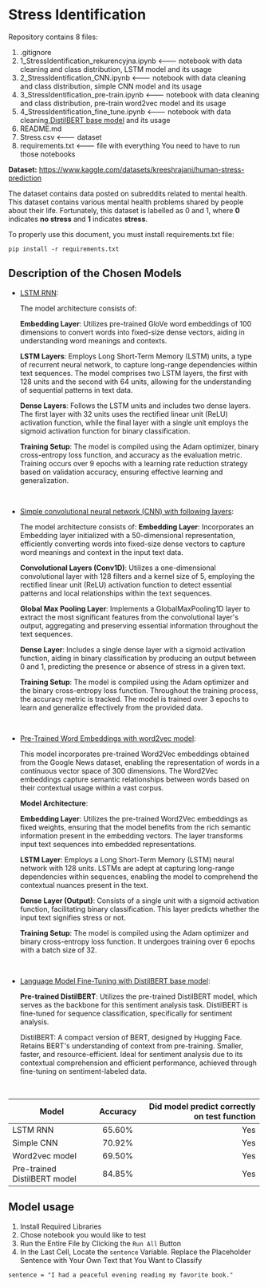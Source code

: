 # Stress Identification

Repository contains 8 files:
1. .gitignore 
2. 1_StressIdentification_rekurencyjna.ipynb <--- notebook with data cleaning and class distribution, LSTM model and its usage 
3. 2_StressIdentification_CNN.ipynb <--- notebook with data cleaning and class distribution, simple CNN model and its usage 
4. 3_StressIdentification_pre-train.ipynb <--- notebook with data cleaning and class distribution, pre-train word2vec model and its usage 
5. 4_StressIdentification_fine_tune.ipynb <--- notebook with data cleaning,[DistilBERT base model](https://huggingface.co/distilbert-base-uncased) and its usage 
6. README.md 
7. Stress.csv <--- dataset
8. requirements.txt <--- file with everything You need to have to run those notebooks

**Dataset:** https://www.kaggle.com/datasets/kreeshrajani/human-stress-prediction

The dataset contains data posted on subreddits related to mental health. This dataset contains various mental health problems shared by people about their life. 
Fortunately, this dataset is labelled as 0 and 1, where **0** indicates **no stress** and **1** indicates **stress**.

To properly use this document, you must install requirements.txt file: 
```shell
pip install -r requirements.txt
```

## Description of the Chosen Models
* [LSTM RNN](../-NLP-Stress-Identification/1_StressIdentification_rekurencyjna.ipynb):

    The model architecture consists of:

    **Embedding Layer**: Utilizes pre-trained GloVe word embeddings of 100 dimensions to convert words into fixed-size dense vectors, aiding in understanding word meanings and contexts.

    **LSTM Layers**: Employs Long Short-Term Memory (LSTM) units, a type of recurrent neural network, to capture long-range dependencies within text sequences. The model comprises two LSTM layers, the first with 128 units and the second with 64 units, allowing for the understanding of sequential patterns in text data.

    **Dense Layers**: Follows the LSTM units and includes two dense layers. The first layer with 32 units uses the rectified linear unit (ReLU) activation function, while the final layer with a single unit employs the sigmoid activation function for binary classification.

    **Training Setup**: The model is compiled using the Adam optimizer, binary cross-entropy loss function, and accuracy as the evaluation metric. Training occurs over 9 epochs with a learning rate reduction strategy based on validation accuracy, ensuring effective learning and generalization.

<br>

* [Simple convolutional neural network (CNN) with following layers](../-NLP-Stress-Identification/2_StressIdentification_CNN.ipynb):
  
    The model architecture consists of:
    **Embedding Layer**: Incorporates an Embedding layer initialized with a 50-dimensional representation, efficiently converting words into fixed-size dense vectors to capture word meanings and context in the input text data.

    **Convolutional Layers (Conv1D)**: Utilizes a one-dimensional convolutional layer with 128 filters and a kernel size of 5, employing the rectified linear unit (ReLU) activation function to detect essential patterns and local relationships within the text sequences.

    **Global Max Pooling Layer**: Implements a GlobalMaxPooling1D layer to extract the most significant features from the convolutional layer's output, aggregating and preserving essential information throughout the text sequences.

    **Dense Layer**: Includes a single dense layer with a sigmoid activation function, aiding in binary classification by producing an output between 0 and 1, predicting the presence or absence of stress in a given text.

    **Training Setup**: The model is compiled using the Adam optimizer and the binary cross-entropy loss function. Throughout the training process, the accuracy metric is tracked. The model is trained over 3 epochs to learn and generalize effectively from the provided data.

<br>

* [Pre-Trained Word Embeddings with word2vec model](../-NLP-Stress-Identification/3_StressIdentification_pre-train.ipynb):
  
    This model incorporates pre-trained Word2Vec embeddings obtained from the Google News dataset, enabling the representation of words in a continuous vector space of 300 dimensions. The Word2Vec embeddings capture semantic relationships between words based on their contextual usage within a vast corpus.

    **Model Architecture**:
  
    **Embedding Layer**: Utilizes the pre-trained Word2Vec embeddings as fixed weights, ensuring that the model benefits from the rich semantic information present in the embedding vectors. The layer transforms input text sequences into embedded representations.

    **LSTM Layer**: Employs a Long Short-Term Memory (LSTM) neural network with 128 units. LSTMs are adept at capturing long-range dependencies within sequences, enabling the model to comprehend the contextual nuances present in the text.

    **Dense Layer (Output)**: Consists of a single unit with a sigmoid activation function, facilitating binary classification. This layer predicts whether the input text signifies stress or not.

    **Training Setup**: The model is compiled using the Adam optimizer and binary cross-entropy loss function. It undergoes training over 6 epochs with a batch size of 32.

<br>

* [Language Model Fine-Tuning with DistilBERT base model](../-NLP-Stress-Identification/4_StressIdentification_fine_tune.ipynb):
  
    **Pre-trained DistilBERT**: Utilizes the pre-trained DistilBERT model, which serves as the backbone for this sentiment analysis task. DistilBERT is fine-tuned for sequence classification, specifically for sentiment analysis.
    <br>

    DistilBERT:
    A compact version of BERT, designed by Hugging Face.
    Retains BERT's understanding of context from pre-training.
    Smaller, faster, and resource-efficient.
    Ideal for sentiment analysis due to its contextual comprehension and efficient performance, achieved through fine-tuning on sentiment-labeled data.


<br>


| Model                        | Accuracy      | Did model predict correctly on test function  |
| -----------------------------|:-------------:| ---------------------------------------------:|
| LSTM RNN                     | 65.60%        | Yes                                           |
| Simple CNN                   | 70.92%        | Yes                                           |
| Word2vec model               | 69.50%        | Yes                                           |
| Pre-trained DistilBERT model | 84.85%        | Yes                                           |

## Model usage
1. Install Required Libraries
2. Chose notebook you would like to test 
3. Run the Entire File by Clicking the `Run All` Button
4. In the Last Cell, Locate the `sentence` Variable. Replace the Placeholder Sentence with Your Own Text that You Want to Classify
 ```shell
sentence = "I had a peaceful evening reading my favorite book."
```
